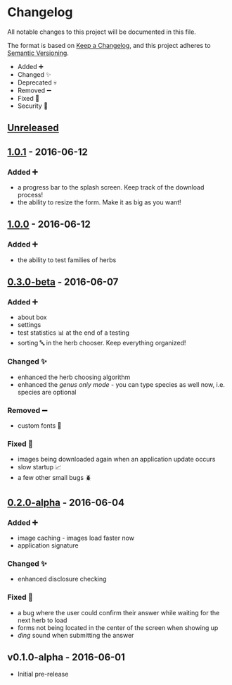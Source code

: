 # Changelog
All notable changes to this project will be documented in this file.

The format is based on [Keep a Changelog](https://keepachangelog.com/en/1.0.0/),
and this project adheres to [Semantic Versioning](https://semver.org/spec/v2.0.0.html).

- Added :heavy_plus_sign:
- Changed :sparkles:
- Deprecated :skull:
- Removed :heavy_minus_sign:
- Fixed :wrench:
- Security :cop:

## [Unreleased]

## [1.0.1] - 2016-06-12
### Added :heavy_plus_sign:
- a progress bar to the splash screen. Keep track of the download process!
- the ability to resize the form. Make it as big as you want!

## [1.0.0] - 2016-06-12
### Added :heavy_plus_sign:
- the ability to test families of herbs

## [0.3.0-beta] - 2016-06-07
### Added :heavy_plus_sign:
- about box
- settings
- test statistics :bar_chart: at the end of a testing 
- sorting :abc: in the herb chooser. Keep everything organized!
### Changed :sparkles:
- enhanced the herb choosing algorithm
- enhanced the *genus only mode* - you can type species as well now, i.e. species are optional
### Removed :heavy_minus_sign:
- custom fonts :abcd:
### Fixed :wrench:
- images being downloaded again when an application update occurs
- slow startup :chart_with_upwards_trend:
- a few other small bugs :beetle:

## [0.2.0-alpha] - 2016-06-04
### Added :heavy_plus_sign:
- image caching - images load faster now
- application signature
### Changed :sparkles:
- enhanced disclosure checking
### Fixed :wrench:
- a bug where the user could confirm their answer while waiting for the next herb to load
- forms not being located in the center of the screen when showing up
- *ding* sound when submitting the answer

## v0.1.0-alpha - 2016-06-01
- Initial pre-release

[Unreleased]: https://github.com/olivierlacan/keep-a-changelog/compare/v1.0.1...HEAD
[1.0.1]: https://github.com/sorashi/HerbRecon/compare/v1.0.0...v1.0.1
[1.0.0]: https://github.com/sorashi/HerbRecon/compare/v0.3.0-beta...v1.0.0
[0.3.0-beta]: https://github.com/sorashi/HerbRecon/compare/v0.2.0-alpha...v0.3.0-beta
[0.2.0-alpha]: https://github.com/sorashi/HerbRecon/compare/v0.1.0-alpha...v0.2.0-alpha
